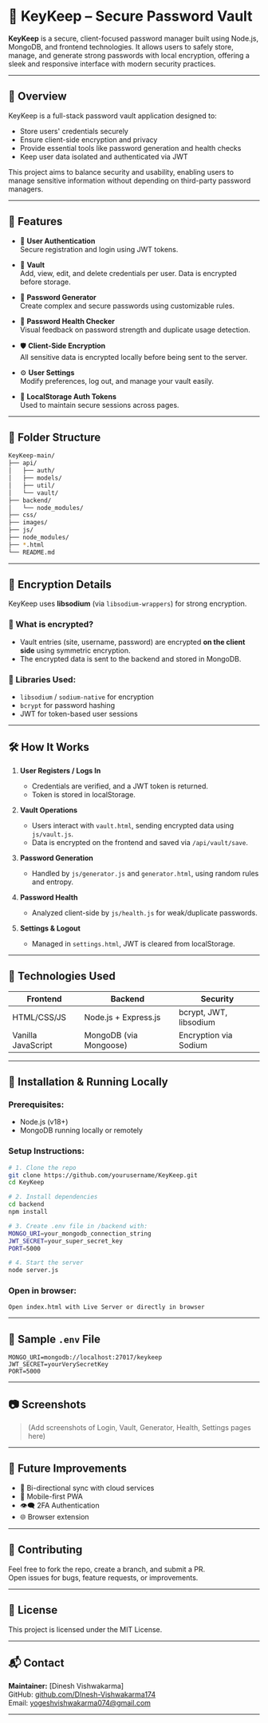 
# 🔐 KeyKeep – Secure Password Vault

**KeyKeep** is a secure, client-focused password manager built using Node.js, MongoDB, and frontend technologies. It allows users to safely store, manage, and generate strong passwords with local encryption, offering a sleek and responsive interface with modern security practices.

---

## 📌 Overview

KeyKeep is a full-stack password vault application designed to:
- Store users' credentials securely
- Ensure client-side encryption and privacy
- Provide essential tools like password generation and health checks
- Keep user data isolated and authenticated via JWT

This project aims to balance security and usability, enabling users to manage sensitive information without depending on third-party password managers.

---

## 🚀 Features

- 🔐 **User Authentication**  
  Secure registration and login using JWT tokens.

- 🧠 **Vault**  
  Add, view, edit, and delete credentials per user. Data is encrypted before storage.

- 🔑 **Password Generator**  
  Create complex and secure passwords using customizable rules.

- 🧬 **Password Health Checker**  
  Visual feedback on password strength and duplicate usage detection.

- 🛡️ **Client-Side Encryption**  
  All sensitive data is encrypted locally before being sent to the server.

- ⚙️ **User Settings**  
  Modify preferences, log out, and manage your vault easily.

- 📁 **LocalStorage Auth Tokens**  
  Used to maintain secure sessions across pages.

---

## 🧩 Folder Structure

```bash
KeyKeep-main/
├── api/
│   ├── auth/
│   ├── models/
│   ├── util/
│   └── vault/
├── backend/
│   └── node_modules/
├── css/
├── images/
├── js/
├── node_modules/
├── *.html
└── README.md
```

---

## 🔐 Encryption Details

KeyKeep uses **libsodium** (via `libsodium-wrappers`) for strong encryption.

### 🔸 What is encrypted?
- Vault entries (site, username, password) are encrypted **on the client side** using symmetric encryption.
- The encrypted data is sent to the backend and stored in MongoDB.

### 🔸 Libraries Used:
- `libsodium` / `sodium-native` for encryption
- `bcrypt` for password hashing
- JWT for token-based user sessions

---

## 🛠️ How It Works

1. **User Registers / Logs In**
   - Credentials are verified, and a JWT token is returned.
   - Token is stored in localStorage.

2. **Vault Operations**
   - Users interact with `vault.html`, sending encrypted data using `js/vault.js`.
   - Data is encrypted on the frontend and saved via `/api/vault/save`.

3. **Password Generation**
   - Handled by `js/generator.js` and `generator.html`, using random rules and entropy.

4. **Password Health**
   - Analyzed client-side by `js/health.js` for weak/duplicate passwords.

5. **Settings & Logout**
   - Managed in `settings.html`, JWT is cleared from localStorage.

---

## 🧪 Technologies Used

| Frontend         | Backend              | Security              |
|------------------|----------------------|------------------------|
| HTML/CSS/JS      | Node.js + Express.js | bcrypt, JWT, libsodium|
| Vanilla JavaScript | MongoDB (via Mongoose) | Encryption via Sodium |

---

## 🧰 Installation & Running Locally

### Prerequisites:
- Node.js (v18+)
- MongoDB running locally or remotely

### Setup Instructions:

```bash
# 1. Clone the repo
git clone https://github.com/yourusername/KeyKeep.git
cd KeyKeep

# 2. Install dependencies
cd backend
npm install

# 3. Create .env file in /backend with:
MONGO_URI=your_mongodb_connection_string
JWT_SECRET=your_super_secret_key
PORT=5000

# 4. Start the server
node server.js
```

### Open in browser:
```
Open index.html with Live Server or directly in browser
```

---

## 🧪 Sample `.env` File

```env
MONGO_URI=mongodb://localhost:27017/keykeep
JWT_SECRET=yourVerySecretKey
PORT=5000
```

---

## 📷 Screenshots

> (Add screenshots of Login, Vault, Generator, Health, Settings pages here)

---

## 🧠 Future Improvements

- 🔁 Bi-directional sync with cloud services
- 📲 Mobile-first PWA
- 👁️‍🗨️ 2FA Authentication
- 🌐 Browser extension

---

## 🤝 Contributing

Feel free to fork the repo, create a branch, and submit a PR.  
Open issues for bugs, feature requests, or improvements.

---

## 📜 License

This project is licensed under the MIT License.

---

## 📬 Contact

**Maintainer:** [Dinesh Vishwakarma]  
GitHub: [github.com/DInesh-Vishwakarma174](https://github.com/Dinesh-VIshwakarma174)  
Email: yogeshvishwakarma074@gmail.com

---
